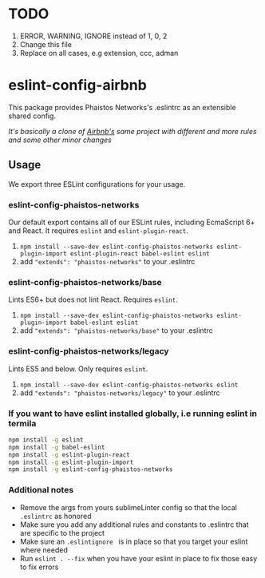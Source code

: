 # TODO

1. ERROR, WARNING, IGNORE instead of 1, 0, 2
5. Change this file
3. Replace on all cases, e.g extension, ccc, adman


# eslint-config-airbnb

This package provides Phaistos Networks's .eslintrc as an extensible shared config.

*It's basically a clone of [Airbnb's](https://github.com/airbnb/javascript/tree/master/packages/eslint-config-airbnb) same project with different and more rules and some other minor changes*

## Usage

We export three ESLint configurations for your usage.

### eslint-config-phaistos-networks

Our default export contains all of our ESLint rules, including EcmaScript 6+
and React. It requires `eslint` and `eslint-plugin-react`.

1. `npm install --save-dev eslint-config-phaistos-networks eslint-plugin-import eslint-plugin-react babel-eslint eslint`
2. add `"extends": "phaistos-networks"` to your .eslintrc

### eslint-config-phaistos-networks/base

Lints ES6+ but does not lint React. Requires `eslint`.

1. `npm install --save-dev eslint-config-phaistos-networks eslint-plugin-import babel-eslint eslint`
2. add `"extends": "phaistos-networks/base"` to your .eslintrc

### eslint-config-phaistos-networks/legacy

Lints ES5 and below. Only requires `eslint`.

1. `npm install --save-dev eslint-config-phaistos-networks eslint`
2. add `"extends": "phaistos-networks/legacy"` to your .eslintrc

### If you want to have eslint installed globally, i.e running eslint in termila


```bash
npm install -g eslint
npm install -g babel-eslint
npm install -g eslint-plugin-react
npm install -g eslint-plugin-import
npm install -g eslint-config-phaistos-networks
```

### Additional notes

+ Remove the args from yours sublimeLinter config so that the local `.eslintrc` as honored
+ Make sure you add any additional rules and constants to .eslintrc that are specific to the project
+ Make sure an `.eslintignore ` is in place so that you target your eslint where needed
+ Run `eslint . --fix` when you have your eslint in place to fix those easy to fix errors


